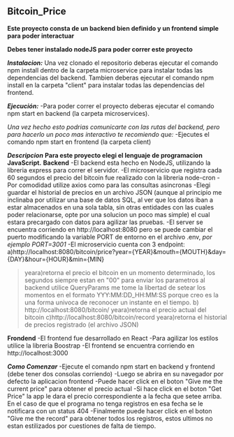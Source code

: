 ## Bitcoin_Price

**Este proyecto consta de un backend bien definido y un frontend simple para poder interactuar**

**Debes tener instalado nodeJS para poder correr este proyecto**

***Instalacion:***
Una vez clonado el repositorio deberas ejecutar el comando npm install dentro de la carpeta microservice para instalar todas las dependencias del backend.
Tambien deberas ejecutar el comando npm install en la carpeta "client" para instalar todas las dependencias del frontend.


***Ejecución:***
-Para poder correr el proyecto deberas ejecutar el comando npm start en backend (la carpeta microservices).

*Una vez hecho esto podrias comunicarte con las rutas del backend, pero para hacerlo un poco mas interactivo te recomiendo que:*
-Ejecutes el comando npm start en frontend (la carpeta client)


***Descripcion***
**Para este proyecto elegi el lenguaje de programacion JavaScript.**
**Backend**
-El backend esta hecho en NodeJS, utilizando la libreria express para correr el servidor.
-El microservicio que registra cada 60 segundos el precio del bitcoin fue realizado con la libreria node-cron
-Por comodidad utilize axios como para las consultas asincronas
-Elegi guardar el historial de precios en un archivo JSON (aunque al principio me inclinaba por utilizar una base de datos SQL, al ver que los datos iban a estar almacenados en una sola tabla, sin otras entidades con las cuales poder relacionarse, opte por una solucion un poco mas simple) el cual estara precargado con datos para agilizar las pruebas.
-El server se encuentra corriendo en http://localhost:8080 pero se puede cambiar el puerto modificando la variable PORT de entorno en el archivo .env, *por ejemplo PORT=3001*
-El microservicio cuenta con 3 endpoint:
a)http://localhost:8080/bitcoin/price?year={YEAR}&mouth={MOUTH}&day={DAY}&hour={HOUR}&min={MIN} 
 > yeara)retorna el precio el bitcoin en un momento determinado, los segundos siempre estan en "00"
 > para enviar los parametros al backend utilice QueryParams
 > me tome la libertad de setear los momentos en el formato YYY:MM:DD_HH:MM:SS porque creo es la una forma univoca de reconocer un instante en el tiempo.
b) http://localhost:8080/bitcoin/ 
 > yeara)retorna el precio actual del bitcoin
c)http://localhost:8080/bitcoin/record 
 > yeara)retorna el historial de precios registrado (el archivo JSON)
 
 
**Frondend**
-El frontend fue desarrollado en React
-Para agilizar los estilos utilice la libreria Boostrap
-El frontend se encuentra corriendo en http://localhost:3000


***Como Comenzar***
-Ejecute el comando npm start en backend y frontend (debe tener dos consolas corriendo)
-Luego se abrira en su navegador por defecto la aplicacion frontend
-Puede hacer click en el boton "Give me the current price" para obtener el precio actual
-Si hace click en el boton "Get Price" la app le dara el precio correspondiente a la fecha que setee arriba. En el caso de que el programa no tenga registros en esa fecha se le notificara con un status 404
-Finalmente puede hacer click en el boton "Give me the record" para obtener todos los registros, estos ultimos no estan estilizados por cuestiones de falta de tiempo.



